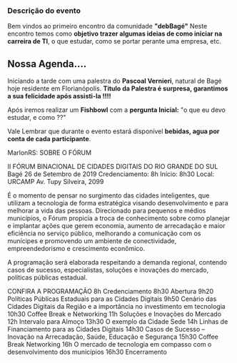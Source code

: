 ### Descrição do evento


Bem vindos ao primeiro encontro da comunidade **"debBagé"**
Neste encontro temos como **objetivo trazer algumas ideias de como iniciar na carreira de TI**, o que estudar, como se portar perante uma empresa, etc.
## Nossa Agenda....
Iniciando a tarde com uma palestra do **Pascoal Vernieri**, natural de Bagé hoje residente em Florianópolis.
**Titulo da Palestra é surpresa, garantimos a sua felicidade após assisti-la !!!!**

Após iremos realizar um **Fishbowl** com a  **pergunta Inicial:** "o que eu devo estudar, e como ??"

Vale Lembrar que durante o evento estará disponível **bebidas, agua por conta de cada participante**.


MarlonRS:
SOBRE O FÓRUM

II FÓRUM BINACIONAL DE CIDADES DIGITAIS DO RIO GRANDE DO SUL
Bagé
26 de Setembro de 2019
Credenciamento: 8h
Início: 8h30
Local: URCAMP
Av. Tupy Silveira, 2099 

É o momento de pensar no surgimento das cidades inteligentes, que utilizam a tecnologia de forma estratégica visando desenvolvimento e para melhorar a vida das pessoas. Direcionado para pequenos e médios municípios, o Fórum propicia a troca de conhecimento sobre como planejar e implantar ações que gerem economia, aumento de arrecadação e maior eficiência no serviço público, melhorando a comunicação com os munícipes e promovendo um ambiente de conectividade, empreendedorismo e crescimento econômico. 

A programação será elaborada respeitando a demanda regional, contendo casos de sucesso, especialistas, soluções e inovações do mercado, políticas públicas estadual.

CONFIRA A PROGRAMAÇÃO
8h Credenciamento
8h30 Abertura
9h20 Políticas Públicas Estaduais para as Cidades Digitais
9h50 Cenário das Cidades Digitais da Região e a importância no investimento em tecnologia
10h30 Coffee Break e Networking
11h Soluções e Inovações do Mercado
12h Intervalo para Almoço
13h30 O exemplo da Cidade Sede
14h Linhas de Financiamento para as Cidades Digitais
14h30 Casos de Sucesso – Inovação na Arrecadação, Saúde, Educação e Segurança
15h30 Coffee Break Networking
16h O mercado de tecnologia em compasso com o desenvolvimento dos municípios
16h30 Encerramento
